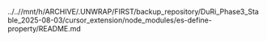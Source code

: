 ../..//mnt/h/ARCHIVE/.UNWRAP/FIRST/backup_repository/DuRi_Phase3_Stable_2025-08-03/cursor_extension/node_modules/es-define-property/README.md